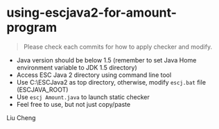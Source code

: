 using-escjava2-for-amount-program
=================================

> Please check each commits for how to apply checker and modify.

- Java version should be below 1.5 (remember to set Java Home environment variable to JDK 1.5 directory)
- Access ESC Java 2 directory using command line tool
- Use C:\ESCJava2 as top directory, otherwise, modify `escj.bat` file (ESCJAVA_ROOT)
- Use `escj Amount.java` to launch static checker
- Feel free to use, but not just copy/paste


Liu Cheng

